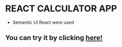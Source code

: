 # REACT CALCULATOR APP
* Semantic UI React were used

## You can try it by clicking [here!](https://fatihbahadir.github.io/react-calculator-app/)
